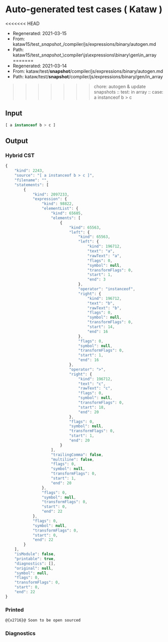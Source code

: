 # Auto-generated test cases ( Kataw )
<<<<<<< HEAD
- Regenerated: 2021-03-15
- From: kataw15/test\__snapshot__/compiler/js/expressions/binary/autogen.md
- Path: kataw15/test\__snapshot__\compiler\js\expressions\binary\gen\in_array
=======
- Regenerated: 2021-03-14
- From: kataw/test/__snapshot__/compiler/js/expressions/binary/autogen.md
- Path: kataw/test/__snapshot__/compiler/js/expressions/binary/gen/in_array
>>>>>>> chore: autogen & update snapshots
> :: test: in array
> :: case: a instanceof b > c
## Input

`````js
[ a instanceof b > c ]
`````

## Output

### Hybrid CST

```javascript
{
    "kind": 2243,
    "source": "[ a instanceof b > c ]",
    "filename": "",
    "statements": [
        {
            "kind": 2097233,
            "expression": {
                "kind": 98822,
                "elementList": {
                    "kind": 65605,
                    "elements": [
                        {
                            "kind": 65563,
                            "left": {
                                "kind": 65563,
                                "left": {
                                    "kind": 196712,
                                    "text": "a",
                                    "rawText": "a",
                                    "flags": 0,
                                    "symbol": null,
                                    "transformFlags": 0,
                                    "start": 1,
                                    "end": 3
                                },
                                "operator": "instanceof",
                                "right": {
                                    "kind": 196712,
                                    "text": "b",
                                    "rawText": "b",
                                    "flags": 0,
                                    "symbol": null,
                                    "transformFlags": 0,
                                    "start": 14,
                                    "end": 16
                                },
                                "flags": 0,
                                "symbol": null,
                                "transformFlags": 0,
                                "start": 1,
                                "end": 16
                            },
                            "operator": ">",
                            "right": {
                                "kind": 196712,
                                "text": "c",
                                "rawText": "c",
                                "flags": 0,
                                "symbol": null,
                                "transformFlags": 0,
                                "start": 18,
                                "end": 20
                            },
                            "flags": 0,
                            "symbol": null,
                            "transformFlags": 0,
                            "start": 1,
                            "end": 20
                        }
                    ],
                    "trailingComma": false,
                    "multiline": false,
                    "flags": 0,
                    "symbol": null,
                    "transformFlags": 0,
                    "start": 1,
                    "end": 20
                },
                "flags": 0,
                "symbol": null,
                "transformFlags": 0,
                "start": 0,
                "end": 22
            },
            "flags": 0,
            "symbol": null,
            "transformFlags": 0,
            "start": 0,
            "end": 22
        }
    ],
    "isModule": false,
    "printable": true,
    "diagnostics": [],
    "original": null,
    "symbol": null,
    "flags": 0,
    "transformFlags": 0,
    "start": 0,
    "end": 22
}
```

### Printed

```javascript
@{x2716}@ Soon to be open sourced
```

### Diagnostics

```javascript

```

